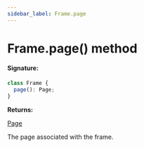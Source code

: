 ```yaml
---
sidebar_label: Frame.page
---
```


# Frame.page() method

#### Signature:

```typescript
class Frame {
  page(): Page;
}
```

**Returns:**

[Page](./puppeteer.page.md)

The page associated with the frame.
